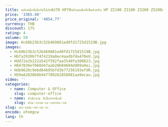 ```yaml
---
title: ตลับหมึกที่เข้ากันได้กับ6สี70 HP70พร้อมหมึกสีเต็มสำหรับ HP Z2100 Z3100 Z3200 Z5200เครื่องพิมพ์ Z5400
price: '3365.40'
price_original: '4054.77'
currency: THB
discount: 17%
rating: 4
volume: 59
image: Hc68b23b3c52b469881ed0fd1725d1519B.jpg
images:
  - Hc68b23b3c52b469881ed0fd1725d1519B.jpg
  - Hbfa2930b7f4f4219a0ec4aadb7da470eU.jpg
  - Hdd72e2b222a542f592faa3540fa300823.jpg
  - H847039ef060d47aab20b04604dd09a9ei.jpg
  - Hdb9620c9ebd64b95bfd3b77256193efdR.jpg
  - H59a82830b8b947789262858061aa9ecau.jpg
video: ''
categories:
  - name: Computer & Office
    slug: computer-office
  - name: สำนักงาน อิเล็กทรอนิกส์
    slug: สำน-กงาน-เล-กทรอน-กส
slug: ตล-บหม-กท-เข-าก
encode: oFemgcw
lang: th
---
```

  